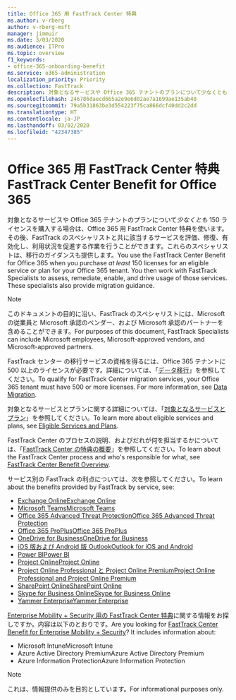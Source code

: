 ```yaml
---
title: Office 365 用 FastTrack Center 特典
ms.author: v-rberg
author: v-rberg-msft
manager: jimmuir
ms.date: 3/03/2020
ms.audience: ITPro
ms.topic: overview
f1_keywords:
- office-365-onboarding-benefit
ms.service: o365-administration
localization_priority: Priority
ms.collection: FastTrack
description: 対象となるサービスや Office 365 テナントのプランについて少なくとも 150 ライセンスを購入する場合は、Office 365 用 FastTrack Center 特典を使います。その後、FastTrack のスペシャリストと共に該当するサービスを評価、修復、有効化し、利用状況を促進する作業を行うことができます。これらのスペシャリストは、移行のガイダンスも提供します。
ms.openlocfilehash: 246786daecd665a2e9e6d02ae7a1699ae135ab40
ms.sourcegitcommit: 79a5b31863be3d554223f75ca866dcf40dd2c2dd
ms.translationtype: HT
ms.contentlocale: ja-JP
ms.lasthandoff: 03/02/2020
ms.locfileid: "42347385"
---
```

# <a name="fasttrack-center-benefit-for-office-365"></a><span data-ttu-id="cbae2-105">Office 365 用 FastTrack Center 特典</span><span class="sxs-lookup"><span data-stu-id="cbae2-105">FastTrack Center Benefit for Office 365</span></span>

<span data-ttu-id="cbae2-p102">対象となるサービスや Office 365 テナントのプランについて*少なくとも* 150 ライセンスを購入する場合は、Office 365 用 FastTrack Center 特典を使います。その後、FastTrack のスペシャリストと共に該当するサービスを評価、修復、有効化し、利用状況を促進する作業を行うことができます。これらのスペシャリストは、移行のガイダンスも提供します。</span><span class="sxs-lookup"><span data-stu-id="cbae2-p102">You use the FastTrack Center Benefit for Office 365 when you purchase  *at least*  150 licenses for an eligible service or plan for your Office 365 tenant. You then work with FastTrack Specialists to assess, remediate, enable, and drive usage of those services. These specialists also provide migration guidance.</span></span> 
  
> [!NOTE]
> <span data-ttu-id="cbae2-109">このドキュメントの目的に沿い、FastTrack のスペシャリストには、Microsoft の従業員と Microsoft 承認のベンダー、および Microsoft 承認のパートナーを含めることができます。</span><span class="sxs-lookup"><span data-stu-id="cbae2-109">For purposes of this document, FastTrack Specialists can include Microsoft employees, Microsoft-approved vendors, and Microsoft-approved partners.</span></span> 
  
<span data-ttu-id="cbae2-p103">FastTrack センター の移行サービスの資格を得るには、Office 365 テナントに 500 以上のライセンスが必要です。詳細については、「[データ移行](O365-data-migration.md)」を参照してください。</span><span class="sxs-lookup"><span data-stu-id="cbae2-p103">To qualify for FastTrack Center migration services, your Office 365 tenant must have 500 or more licenses. For more information, see [Data Migration](O365-data-migration.md).</span></span>
  
<span data-ttu-id="cbae2-112">対象となるサービスとプランに関する詳細については、「[対象となるサービスとプラン](M365-eligible-services-and-plans.md)」を参照してください。</span><span class="sxs-lookup"><span data-stu-id="cbae2-112">To learn more about eligible services and plans, see [Eligible Services and Plans](M365-eligible-services-and-plans.md).</span></span>
  
<span data-ttu-id="cbae2-113">FastTrack Center のプロセスの説明、およびだれが何を担当するかについては、「[FastTrack Center の特典の概要](O365-fasttrack-benefit-overview.md)」を参照してください。</span><span class="sxs-lookup"><span data-stu-id="cbae2-113">To learn about the FastTrack Center process and who's responsible for what, see [FastTrack Center Benefit Overview](O365-fasttrack-benefit-overview.md).</span></span>

<span data-ttu-id="cbae2-114">サービス別の FastTrack の利点については、次を参照してください。</span><span class="sxs-lookup"><span data-stu-id="cbae2-114">To learn about the benefits provided by FastTrack by service, see:</span></span>

- [<span data-ttu-id="cbae2-115">Exchange Online</span><span class="sxs-lookup"><span data-stu-id="cbae2-115">Exchange Online</span></span>](O365-fasttrack-responsibilities.md#exchange-online)
- [<span data-ttu-id="cbae2-116">Microsoft Teams</span><span class="sxs-lookup"><span data-stu-id="cbae2-116">Microsoft Teams</span></span>](O365-fasttrack-responsibilities.md#microsoft-teams)
- [<span data-ttu-id="cbae2-117">Office 365 Advanced Threat Protection</span><span class="sxs-lookup"><span data-stu-id="cbae2-117">Office 365 Advanced Threat Protection</span></span>](O365-fasttrack-responsibilities.md#office-365-advanced-threat-protection)
- [<span data-ttu-id="cbae2-118">Office 365 ProPlus</span><span class="sxs-lookup"><span data-stu-id="cbae2-118">Office 365 ProPlus</span></span>](O365-fasttrack-responsibilities.md#office-365-proplus)
- [<span data-ttu-id="cbae2-119">OneDrive for Business</span><span class="sxs-lookup"><span data-stu-id="cbae2-119">OneDrive for Business</span></span>](O365-fasttrack-responsibilities.md#onedrive-for-business)
- [<span data-ttu-id="cbae2-120">iOS 版および Android 版 Outlook</span><span class="sxs-lookup"><span data-stu-id="cbae2-120">Outlook for iOS and Android</span></span>](O365-fasttrack-responsibilities.md#outlook-for-ios-and-android)
- [<span data-ttu-id="cbae2-121">Power BI</span><span class="sxs-lookup"><span data-stu-id="cbae2-121">Power BI</span></span>](O365-fasttrack-responsibilities.md#power-bi)
- [<span data-ttu-id="cbae2-122">Project Online</span><span class="sxs-lookup"><span data-stu-id="cbae2-122">Project Online</span></span>](O365-fasttrack-responsibilities.md#project-online)
- [<span data-ttu-id="cbae2-123">Project Online Professional と Project Online Premium</span><span class="sxs-lookup"><span data-stu-id="cbae2-123">Project Online Professional and Project Online Premium</span></span>](O365-fasttrack-responsibilities.md#project-online-professional-and-project-online-premium)
- [<span data-ttu-id="cbae2-124">SharePoint Online</span><span class="sxs-lookup"><span data-stu-id="cbae2-124">SharePoint Online</span></span>](O365-fasttrack-responsibilities.md#sharepoint-online)
- [<span data-ttu-id="cbae2-125">Skype for Business Online</span><span class="sxs-lookup"><span data-stu-id="cbae2-125">Skype for Business Online</span></span>](O365-fasttrack-responsibilities.md#skype-for-business-online)
- [<span data-ttu-id="cbae2-126">Yammer Enterprise</span><span class="sxs-lookup"><span data-stu-id="cbae2-126">Yammer Enterprise</span></span>](O365-fasttrack-responsibilities.md#yammer-enterprise)
  
<span data-ttu-id="cbae2-p104">[Enterprise Mobility + Security 用の FastTrack Center 特典](EMS-fasttrack-benefit-for-EMS.md)に関する情報をお探しですか。内容は以下のとおりです。</span><span class="sxs-lookup"><span data-stu-id="cbae2-p104">Are you looking for [FastTrack Center Benefit for Enterprise Mobility + Security](EMS-fasttrack-benefit-for-EMS.md)? It includes information about:</span></span>
  
- <span data-ttu-id="cbae2-129">Microsoft Intune</span><span class="sxs-lookup"><span data-stu-id="cbae2-129">Microsoft Intune</span></span>    
- <span data-ttu-id="cbae2-130">Azure Active Directory Premium</span><span class="sxs-lookup"><span data-stu-id="cbae2-130">Azure Active Directory Premium</span></span> 
- <span data-ttu-id="cbae2-131">Azure Information Protection</span><span class="sxs-lookup"><span data-stu-id="cbae2-131">Azure Information Protection</span></span>
    
> [!NOTE]
> <span data-ttu-id="cbae2-132">これは、情報提供のみを目的としています。</span><span class="sxs-lookup"><span data-stu-id="cbae2-132">For informational purposes only.</span></span> 
